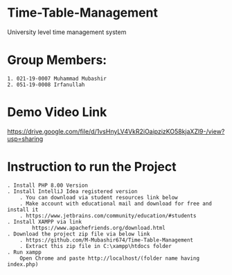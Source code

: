 # Time-Table-Management
University level time management system 
#  Group Members:
    1. 021-19-0007 Muhammad Mubashir
    2. 051-19-0008 Irfanullah
# Demo Video Link
 https://drive.google.com/file/d/1vsHnyLV4VkR2iOaipzizKO58kjaXZl9-/view?usp=sharing
 
# Instruction to run the Project
    . Install PHP 8.00 Version
    . Install IntelliJ Idea registered version
        . You can download via student resources link below
        . Make account with educational mail and download for free and install it
        . https://www.jetbrains.com/community/education/#students
    . Install XAMPP via link
		    https://www.apachefriends.org/download.html
    . Download the project zip file via below link
        . https://github.com/M-Mubashir674/Time-Table-Management
        . Extract this zip file in C:\xampp\htdocs folder
    . Run xampp 
        Open Chrome and paste http://localhost/(folder name having index.php)
